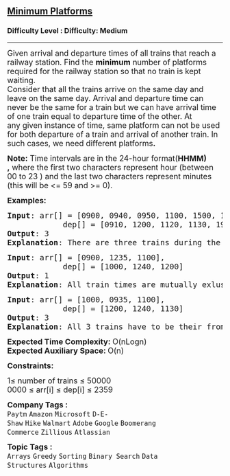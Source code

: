 <h2><a href="https://www.geeksforgeeks.org/problems/minimum-platforms-1587115620/1?page=2&sortBy=submissions">Minimum Platforms</a></h2><h3>Difficulty Level : Difficulty: Medium</h3><hr><div class="problems_problem_content__Xm_eO"><p><span style="font-size: 18px;">Given arrival and departure times of all trains that reach a railway station. Find the <strong>minimum</strong> number of platforms required for the railway station so that no train is kept waiting.<br>Consider that all the trains arrive on the same day and leave on the same day. Arrival and departure time can never&nbsp;be the same for a train&nbsp;but we can have arrival time of one train equal to departure time of the other.&nbsp;At any&nbsp;given instance of time, same platform can not be used for both departure of a train and arrival of another train.&nbsp;In such cases,&nbsp;we need different platforms<strong>.</strong></span></p>
<p><strong style="font-size: 18px;">Note:</strong><span style="font-size: 18px;">&nbsp;Time intervals are in the 24-hour format(</span><strong style="font-size: 18px;">HHMM) ,</strong><span style="font-size: 18px;">&nbsp;where the first two characters represent hour (between 00 to 23 ) and the last two characters represent minutes (this will be &lt;= 59 and &gt;= 0).</span></p>
<p><span style="font-size: 18px;"><strong>Examples:</strong></span></p>
<pre><span style="font-size: 18px;"><strong>Input</strong>: arr[] = [0900, 0940, 0950, 1100, 1500, 1800], <br>            dep[] = [0910, 1200, 1120, 1130, 1900, 2000]
<strong>Output</strong>: 3
<strong>Explanation</strong>: There are three trains during the time 0940 to 1200. So we need minimum 3 platforms.</span></pre>
<pre><span style="font-size: 18px;"><strong>Input</strong>: arr[] = [0900, </span><span style="font-size: 18px;">1235, </span><span style="font-size: 18px;">1100], <br>            dep[] = [1000, </span><span style="font-size: 18px;">1240, </span><span style="font-size: 18px;">1200]
<strong>Output</strong>: 1
<strong>Explanation</strong>: All train times are mutually exlusive. So we need only one platform</span>
</pre>
<pre><span style="font-size: 18px;"><strong>Input</strong>: arr[] = [1000, 09</span><span style="font-size: 18px;">35, </span><span style="font-size: 18px;">1100], <br>            dep[] = [1200, </span><span style="font-size: 18px;">1240, </span><span style="font-size: 18px;">1130]
<strong>Output</strong>: 3
<strong>Explanation</strong>: All 3 trains have to be their from 11:00 to 11:30</span></pre>
<p><span style="font-size: 18px;"><strong>Expected Time Complexity:&nbsp;</strong>O(nLogn)<br><strong>Expected Auxiliary Space:&nbsp;</strong>O(n)</span></p>
<p><span style="font-size: 18px;"><strong>Constraints:</strong></span></p>
<p><span style="font-size: 18px;">1≤ number of trains ≤ 50000<br>0000 ≤ arr[i] ≤ dep[i] ≤ 2359</span></p></div><p><span style=font-size:18px><strong>Company Tags : </strong><br><code>Paytm</code>&nbsp;<code>Amazon</code>&nbsp;<code>Microsoft</code>&nbsp;<code>D-E-Shaw</code>&nbsp;<code>Hike</code>&nbsp;<code>Walmart</code>&nbsp;<code>Adobe</code>&nbsp;<code>Google</code>&nbsp;<code>Boomerang Commerce</code>&nbsp;<code>Zillious</code>&nbsp;<code>Atlassian</code>&nbsp;<br><p><span style=font-size:18px><strong>Topic Tags : </strong><br><code>Arrays</code>&nbsp;<code>Greedy</code>&nbsp;<code>Sorting</code>&nbsp;<code>Binary Search</code>&nbsp;<code>Data Structures</code>&nbsp;<code>Algorithms</code>&nbsp;